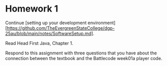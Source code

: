 # Homework 1

Continue [setting up your development environment][https://github.com/TheEvergreenStateCollege/dgp-25au/blob/main/notes/SoftwareSetup.md].

Read Head First Java, Chapter 1.

Respond to this assignment with three questions that you have about the connection between the textbook and the Battlecode week01a player code.
